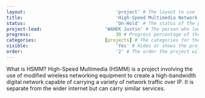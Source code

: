 ```yaml
---
layout:									'project' # The layout to use for the project page.
title:									'High-Speed Multimedia Network' # The name of the project.
status:									'On-Hold' # The status of the project. Should be one of 'Brainstorming', 'Designing', 'Building', 'Testing', 'Implementing', 'On-Hold', or 'Cancelled'.
project-lead:						'W4HEK Justin' # The person who led the project.
progress:								30 # Progress percentage of the project.
categories:							[projects] # The categories for the project. Projects should always be 'projects'.
visible:								'Yes' # Hides or shows the project in feeds.
order:									'2' # The order the project will be shown in feeds.
---
```



What is HSMM?
High-Speed Multimedia (HSMM) is a project involving the use of modified wireless networking equipment to create a high-bandwidth digital network capable of carrying a variety of network traffic over IP.
It is separate from the wider internet but can carry similar services.
